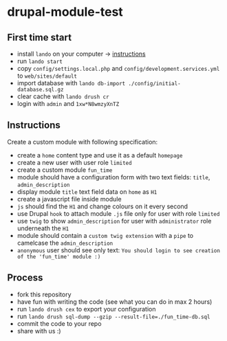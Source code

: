 # drupal-module-test

## First time start
- install `lando` on your computer -> [instructions](https://docs.lando.dev/getting-started/installation.html)
- run `lando start`
- copy `config/settings.local.php` and `config/development.services.yml` to `web/sites/default`
- import database with `lando db-import ./config/initial-database.sql.gz`
- clear cache with `lando drush cr`
- login with `admin` and `1xw*N8wmzyXnTZ`

## Instructions
Create a custom module with following specification:
- create a `home` content type and use it as a default `homepage`
- create a new user with user role `limited`
- create a custom module `fun_time`
- module should have a configuration form with two text fields: `title`, `admin_description`
- display module `title` text field data on `home` as `H1`
- create a javascript file inside module
- `js` should find the `H1` and change colours on it every second
- use Drupal `hook` to attach module `.js` file only for user with role `limited`
- use `twig` to show `admin_description` for user with `administrator` role underneath the `H1`
- module should contain a `custom twig extension` with a `pipe` to camelcase the `admin_description`
- `anonymous` user should see only text: `You should login to see creation of the 'fun_time' module :)`

## Process
- fork this repository
- have fun with writing the code (see what you can do in max 2 hours)
- run `lando drush cex` to export your configuration
- run `lando drush sql-dump --gzip --result-file=./fun_time-db.sql`
- commit the code to your repo
- share with us :)

